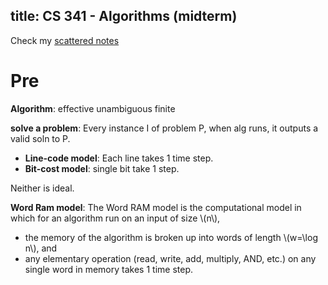 title: CS 341 - Algorithms (midterm)
---

Check my [scattered notes](../cs341)

# Pre
**Algorithm**: effective unambiguous finite

**solve a problem**: Every instance I of problem P, when alg runs, it outputs a valid soln to P.

- **Line-code model**: Each line takes 1 time step.
- **Bit-cost model**: single bit take 1 step.

Neither is ideal.

**Word Ram model**: The Word RAM model is the computational model
in which for an algorithm run on an input of size \\(n\\),
- the memory of the algorithm is broken up into words of length \\(w=\log n\\), and
- any elementary operation (read, write, add, multiply, AND, etc.) on any single word
in memory takes 1 time step.
